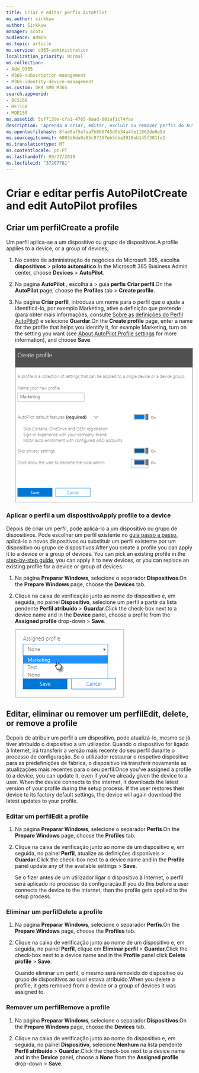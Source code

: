 ```yaml
---
title: Criar e editar perfis AutoPilot
ms.author: sirkkuw
author: Sirkkuw
manager: scotv
audience: Admin
ms.topic: article
ms.service: o365-administration
localization_priority: Normal
ms.collection:
- Adm_O365
- M365-subscription-management
- M365-identity-device-management
ms.custom: OKR_SMB_M365
search.appverid:
- BCS160
- MET150
- MOE150
ms.assetid: 5cf7139e-cfa1-4765-8aad-001af1c74faa
description: 'Aprenda a criar, editar, excluir ou remover perfis do AutoPilot. '
ms.openlocfilehash: 8fae8af5e7aa7b866745d0b34a4fe11862de6e9d
ms.sourcegitcommit: 6003d6da0a85c97357eb3dba3918eb145f381fe1
ms.translationtype: MT
ms.contentlocale: pt-PT
ms.lasthandoff: 09/27/2019
ms.locfileid: "37287781"
---
```

# <a name="create-and-edit-autopilot-profiles"></a><span data-ttu-id="6029a-103">Criar e editar perfis AutoPilot</span><span class="sxs-lookup"><span data-stu-id="6029a-103">Create and edit AutoPilot profiles</span></span>

## <a name="create-a-profile"></a><span data-ttu-id="6029a-104">Criar um perfil</span><span class="sxs-lookup"><span data-stu-id="6029a-104">Create a profile</span></span>

<span data-ttu-id="6029a-105">Um perfil aplica-se a um dispositivo ou grupo de dispositivos.</span><span class="sxs-lookup"><span data-stu-id="6029a-105">A profile applies to a device, or a group of devices,</span></span>
  
1. <span data-ttu-id="6029a-106">No centro de administração de negócios do Microsoft 365, escolha **dispositivos** \> **piloto automático**.</span><span class="sxs-lookup"><span data-stu-id="6029a-106">In the Microsoft 365 Business Admin center, choose **Devices** \> **AutoPilot**.</span></span>
  
2. <span data-ttu-id="6029a-107">Na página **AutoPilot** , escolha a \> guia **perfis** **Criar perfil**.</span><span class="sxs-lookup"><span data-stu-id="6029a-107">On the **AutoPilot** page, choose the **Profiles** tab \> **Create profile**.</span></span>
    
3. <span data-ttu-id="6029a-108">Na página **Criar perfil**, introduza um nome para o perfil que o ajude a identificá-lo, por exemplo Marketing, ative a definição que pretende (para obter mais informações, consulte [Sobre as definições do Perfil AutoPilot](autopilot-profile-settings.md)) e selecione **Guardar**.</span><span class="sxs-lookup"><span data-stu-id="6029a-108">On the **Create profile** page, enter a name for the profile that helps you identify it, for example Marketing, turn on the setting you want (see [About AutoPilot Profile settings](autopilot-profile-settings.md) for more information), and choose **Save**.</span></span>
    
    ![Enter name and turn on settings in the Create profile panel.](media/63b5a00d-6a5d-48d0-9557-e7531e80702a.png)
  
### <a name="apply-profile-to-a-device"></a><span data-ttu-id="6029a-110">Aplicar o perfil a um dispositivo</span><span class="sxs-lookup"><span data-stu-id="6029a-110">Apply profile to a device</span></span>

<span data-ttu-id="6029a-p101">Depois de criar um perfil, pode aplicá-lo a um dispositivo ou grupo de dispositivos. Pode escolher um perfil existente no [guia passo a passo](add-autopilot-devices-and-profile.md), aplicá-lo a novos dispositivos ou substituir um perfil existente por um dispositivo ou grupo de dispositivos.</span><span class="sxs-lookup"><span data-stu-id="6029a-p101">After you create a profile you can apply it to a device or a group of devices. You can pick an existing profile in the [step-by-step guide](add-autopilot-devices-and-profile.md), you can apply it to new devices, or you can replace an existing profile for a device or group of devices.</span></span> 
  
1. <span data-ttu-id="6029a-113">Na página **Preparar Windows**, selecione o separador **Dispositivos**.</span><span class="sxs-lookup"><span data-stu-id="6029a-113">On the **Prepare Windows** page, choose the **Devices** tab.</span></span> 
    
2. <span data-ttu-id="6029a-114">Clique na caixa de verificação junto ao nome do dispositivo e, em seguida, no painel **Dispositivo**, selecione um perfil a partir da lista pendente **Perfil atribuído** \> **Guardar**.</span><span class="sxs-lookup"><span data-stu-id="6029a-114">Click the check-box next to a device name and in the **Device** panel, choose a profile from the **Assigned profile** drop-down \> **Save**.</span></span>
    
    ![In the Device panel, select an Assigned profile to apply it.](media/ed0ce33f-9241-4403-a5de-2dddffdc6fb9.png)
  
## <a name="edit-delete-or-remove-a-profile"></a><span data-ttu-id="6029a-116">Editar, eliminar ou remover um perfil</span><span class="sxs-lookup"><span data-stu-id="6029a-116">Edit, delete, or remove a profile</span></span>

<span data-ttu-id="6029a-p102">Depois de atribuir um perfil a um dispositivo, pode atualizá-lo, mesmo se já tiver atribuído o dispositivo a um utilizador. Quando o dispositivo for ligado à Internet, irá transferir a versão mais recente do seu perfil durante o processo de configuração. Se o utilizador restaurar o respetivo dispositivo para as predefinições de fábrica, o dispositivo irá transferir novamente as atualizações mais recentes para o seu perfil.</span><span class="sxs-lookup"><span data-stu-id="6029a-p102">Once you've assigned a profile to a device, you can update it, even if you've already given the device to a user. When the device connects to the internet, it downloads the latest version of your profile during the setup process. If the user restores their device to its factory default settings, the device will again download the latest updates to your profile.</span></span> 
  
### <a name="edit-a-profile"></a><span data-ttu-id="6029a-120">Editar um perfil</span><span class="sxs-lookup"><span data-stu-id="6029a-120">Edit a profile</span></span>

1. <span data-ttu-id="6029a-121">Na página **Preparar Windows**, selecione o separador **Perfis**.</span><span class="sxs-lookup"><span data-stu-id="6029a-121">On the **Prepare Windows** page, choose the **Profiles** tab.</span></span> 
    
2. <span data-ttu-id="6029a-122">Clique na caixa de verificação junto ao nome de um dispositivo e, em seguida, no painel **Perfil**, atualize as definições disponíveis \> **Guardar**.</span><span class="sxs-lookup"><span data-stu-id="6029a-122">Click the check-box next to a device name and in the **Profile** panel update any of the available settings \> **Save**.</span></span>
    
    <span data-ttu-id="6029a-123">Se o fizer antes de um utilizador ligar o dispositivo à Internet, o perfil será aplicado no processo de configuração.</span><span class="sxs-lookup"><span data-stu-id="6029a-123">If you do this before a user connects the device to the internet, then the profile gets applied to the setup process.</span></span>
    
### <a name="delete-a-profile"></a><span data-ttu-id="6029a-124">Eliminar um perfil</span><span class="sxs-lookup"><span data-stu-id="6029a-124">Delete a profile</span></span>

1. <span data-ttu-id="6029a-125">Na página **Preparar Windows**, selecione o separador **Perfis**.</span><span class="sxs-lookup"><span data-stu-id="6029a-125">On the **Prepare Windows** page, choose the **Profiles** tab.</span></span> 
    
2. <span data-ttu-id="6029a-126">Clique na caixa de verificação junto ao nome de um dispositivo e, em seguida, no painel **Perfil**, clique em **Eliminar perfil** \> **Guardar**.</span><span class="sxs-lookup"><span data-stu-id="6029a-126">Click the check-box next to a device name and in the **Profile** panel click **Delete profile** \> **Save**.</span></span>
    
    <span data-ttu-id="6029a-127">Quando eliminar um perfil, o mesmo será removido do dispositivo ou grupo de dispositivos ao qual estava atribuído.</span><span class="sxs-lookup"><span data-stu-id="6029a-127">When you delete a profile, it gets removed from a device or a group of devices it was assigned to.</span></span>
    
### <a name="remove-a-profile"></a><span data-ttu-id="6029a-128">Remover um perfil</span><span class="sxs-lookup"><span data-stu-id="6029a-128">Remove a profile</span></span>

1. <span data-ttu-id="6029a-129">Na página **Preparar Windows**, selecione o separador **Dispositivos**.</span><span class="sxs-lookup"><span data-stu-id="6029a-129">On the **Prepare Windows** page, choose the **Devices** tab.</span></span> 
    
2. <span data-ttu-id="6029a-130">Clique na caixa de verificação junto ao nome do dispositivo e, em seguida, no painel **Dispositivo**, selecione **Nenhum** na lista pendente **Perfil atribuído** \> **Guardar**.</span><span class="sxs-lookup"><span data-stu-id="6029a-130">Click the check-box next to a device name and in the **Device** panel, choose a **None** from the **Assigned profile** drop-down \> **Save**.</span></span>
    
